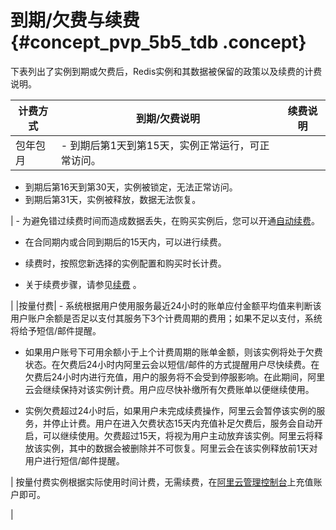 # 到期/欠费与续费 {#concept_pvp_5b5_tdb .concept}

下表列出了实例到期或欠费后，Redis实例和其数据被保留的政策以及续费的计费说明。

|计费方式|到期/欠费说明|续费说明|
|----|-------|----|
|包年包月| -   到期后第1天到第15天，实例正常运行，可正常访问。
-   到期后第16天到第30天，实例被锁定，无法正常访问。
-   到期后第31天，实例被释放，数据无法恢复。

 | -   为避免错过续费时间而造成数据丢失，在购买实例后，您可以开通[自动续费](https://renew.console.aliyun.com/#/redis)。

-   在合同期内或合同到期后的15天内，可以进行续费。

-   续费时，按照您新选择的实例配置和购买时长计费。

-   关于续费步骤，请参见[续费](../../../../intl.zh-CN/用户指南/管理实例/续费.md#) 。

 |
|按量付费| -   系统根据用户使用服务最近24小时的账单应付金额平均值来判断该用户账户余额是否足以支付其服务下3个计费周期的费用；如果不足以支付，系统将给予短信/邮件提醒。

-   如果用户账号下可用余额小于上个计费周期的账单金额，则该实例将处于欠费状态。在欠费后24小时内阿里云会以短信/邮件的方式提醒用户尽快续费。在欠费后24小时内进行充值，用户的服务将不会受到停服影响。在此期间，阿里云会继续保持对该实例计费。用户应尽快补缴所有欠费账单以便继续使用。

-   实例欠费超过24小时后，如果用户未完成续费操作，阿里云会暂停该实例的服务，并停止计费。用户在进入欠费状态15天内充值补足欠费后，服务会自动开启，可以继续使用。欠费超过15天，将视为用户主动放弃该实例。阿里云将释放该实例，其中的数据会被删除并不可恢复。阿里云会在该实例释放前1天对用户进行短信/邮件提醒。

 | 按量付费实例根据实际使用时间计费，无需续费，在[阿里云管理控制台](https://home.console.aliyun.com/new#/)上充值账户即可。

 |

